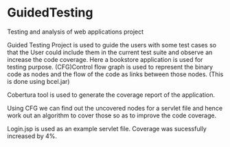 GuidedTesting
=============

Testing and analysis of web applications project

Guided Testing Project is used to guide the users with some test cases so that the User could include them in the current test suite and observe an increase the code coverage.
Here a bookstore application is used for testing purpose.
(CFG)Control flow graph is used to represent the binary code as nodes and the flow of the code as links between those nodes. (This is done using bcel.jar)

Cobertura tool is used to generate the coverage report of the application.

Using CFG we can find out the uncovered nodes for a servlet file and hence work out an algorithm to cover those so as to improve the code coverage.

Login.jsp is used as an example servlet file.
Coverage was sucessfully increased by 4%. 
